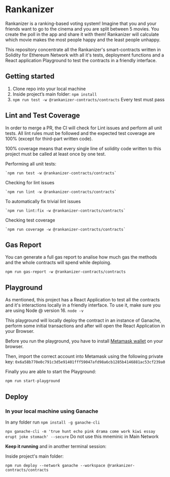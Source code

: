 # Rankanizer

Rankanizer is a ranking-based voting system! Imagine that you and your friends want to go to the cinema and you are split between 5 movies. You create the poll in the app and share it with them! Rankanizer will calculate which movie makes the most people happy and the least people unhappy.

This repository concentrate all the Rankanizer's smart-contracts written in Solidity for Ethereum Network with all it's tests, deployment functions and a React application Playground to test the contracts in a friendly interface.

## Getting started

1. Clone repo into your local machine
2. Inside project’s main folder: `npm install`
3. `npm run test -w @rankanizer-contracts/contracts`
Every test must pass

## Lint and Test Coverage

In order to merge a PR, the CI will check for Lint issues and perform all unit tests. All lint rules must be followed and the expected test coverage are 100% (except for third-part written code). 

100% coverage means that every single line of solidity code written to this project must be called at least once by one test. 

Performing all unit tests:

    `npm run test -w @rankanizer-contracts/contracts`

Checking for lint issues

    `npm run lint -w @rankanizer-contracts/contracts`

To automatically fix trivial lint issues

    `npm run lint:fix -w @rankanizer-contracts/contracts`

Checking test coverage

    `npm run coverage -w @rankanizer-contracts/contracts`

## Gas Report

You can generate a full gas report to analise how much gas the methods and the whole contracts will spend while deploing. 

`npm run gas-report -w @rankanizer-contracts/contracts`

## Playground

As mentioned, this project has a React Application to test all the contracts and it's interactions locally in a friendly interface. To use it, make sure you are using Node @ version 16. `node -v`

This playground will locally deploy the contract in an instance of Ganache, perform some initial transactions and after will open the React Application in your Browser. 

Before you run the playground, you have to install [Metamask wallet](https://metamask.io/download/) on your browser. 

Then, import the correct account into Metamask using the following private key: `0x6a58b770e0c791c3d5e91401fff59047afd98a6cb1285b4146881ac53cf239a0`

Finally you are able to start the Playground:

`npm run start-playground`

## Deploy
### In your local machine using Ganache

In any folder run `npm install -g ganache-cli`

`npx ganache-cli -m 'true hunt echo pink drama come work kiwi essay erupt joke stomach' --secure` Do not use this mneminic in Main Network

**Keep it running** and in another terminal session:

Inside project's main folder:

`npm run deploy --network ganache --workspace @rankanizer-contracts/contracts`
